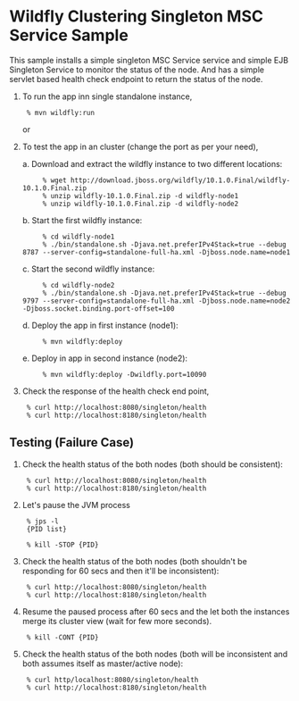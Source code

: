 Wildfly Clustering Singleton MSC Service Sample
===============================================

This sample installs a simple singleton MSC Service service and simple EJB Singleton Service to monitor the status of the node.
And has a simple servlet based health check endpoint to return the status of the node.


1. To run the app inn single standalone instance,


        % mvn wildfly:run

   or


2. To test the app in an cluster (change the port as per your need), 


    a. Download and extract the wildfly instance to two different locations:

            % wget http://download.jboss.org/wildfly/10.1.0.Final/wildfly-10.1.0.Final.zip
            % unzip wildfly-10.1.0.Final.zip -d wildfly-node1
            % unzip wildfly-10.1.0.Final.zip -d wildfly-node2


    b. Start the first wildfly instance:
    
            % cd wildfly-node1
            % ./bin/standalone.sh -Djava.net.preferIPv4Stack=true --debug 8787 --server-config=standalone-full-ha.xml -Djboss.node.name=node1
    

    c. Start the second wildfly instance:

            % cd wildfly-node2
            % ./bin/standalone.sh -Djava.net.preferIPv4Stack=true --debug 9797 --server-config=standalone-full-ha.xml -Djboss.node.name=node2 -Djboss.socket.binding.port-offset=100
    

    d. Deploy the app in first instance (node1):

            % mvn wildfly:deploy

    
    e. Deploy in app in second instance (node2):

            % mvn wildfly:deploy -Dwildfly.port=10090


3. Check the response of the health check end point,

        % curl http://localhost:8080/singleton/health
        % curl http://localhost:8180/singleton/health



Testing (Failure Case)
----------------------

1. Check the health status of the both nodes (both should be consistent):


        % curl http://localhost:8080/singleton/health
        % curl http://localhost:8180/singleton/health


2. Let's pause the JVM process


        % jps -l
        {PID list}
    
        % kill -STOP {PID}


3. Check the health status of the both nodes (both shouldn't be responding for 60 secs and then it'll be inconsistent):


        % curl http://localhost:8080/singleton/health
        % curl http://localhost:8180/singleton/health


3. Resume the paused process after 60 secs and the let both the instances merge its cluster view (wait for few more seconds).


        % kill -CONT {PID}


4. Check the health status of the both nodes (both will be inconsistent and both assumes itself as master/active node):


        % curl http/localhost:8080/singleton/health
        % curl http://localhost:8180/singleton/health
